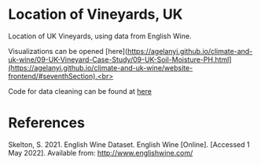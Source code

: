 # Location of Vineyards, UK

Location of UK Vineyards, using data from English Wine. 

Visualizations can be opened [here](https://agelanyi.github.io/climate-and-uk-wine/09-UK-Vineyard-Case-Study/09-UK-Soil-Moisture-PH.html](https://agelanyi.github.io/climate-and-uk-wine/website-frontend/#seventhSection).<br>

Code for data cleaning can be found at [here](https://github.com/agelanyi/climate-and-uk-wine/tree/main/06-UK-Vineyard-Locations/GeoCoding) <br>

# References

Skelton, S. 2021. English Wine Dataset. English Wine [Online]. [Accessed 1 May 2022]. Available from: http://www.englishwine.com/
